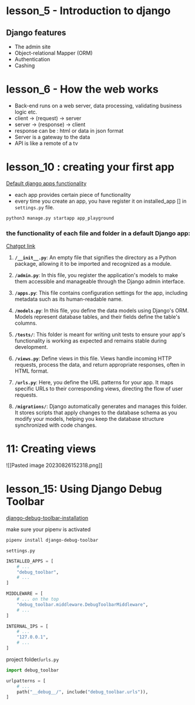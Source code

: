 # lesson_5 - Introduction to django
## Django features
- The admin site
- Object-relational Mapper (ORM)
- Authentication
- Cashing

# lesson_6 - How the web works
- Back-end runs on a web server, data processing, validating business logic etc.
- client -> (request) -> server
- server -> (response) -> client
- response can be : html or data in json format
- Server is a gateway to the data
- API is like a remote of a tv

# lesson_10 : creating your first app
[Default django apps functionality](https://chat.openai.com/c/8be53d2b-bf2b-4ae5-9825-322e4194e628)

- each app provides certain piece of functionality 
- every time you create an app, you have register it on installed_app [] in `settings.py` file.

```python
python3 manage.py startapp app_playground
```

### the functionality of each file and folder in a default Django app:
[Chatgpt link](https://chat.openai.com/c/2a5bce75-a56c-4233-bd00-7c3c44c094cb)

1. **`/__init__.py`**: An empty file that signifies the directory as a Python package, allowing it to be imported and recognized as a module.

2. **`/admin.py`**: In this file, you register the application's models to make them accessible and manageable through the Django admin interface.

3. **`/apps.py`**: This file contains configuration settings for the app, including metadata such as its human-readable name.

4. **`/models.py`**: In this file, you define the data models using Django's ORM. Models represent database tables, and their fields define the table's columns.

5. **`/tests/`**: This folder is meant for writing unit tests to ensure your app's functionality is working as expected and remains stable during development.

6. **`/views.py`**: Define views in this file. Views handle incoming HTTP requests, process the data, and return appropriate responses, often in HTML format.

7. **`/urls.py`**: Here, you define the URL patterns for your app. It maps specific URLs to their corresponding views, directing the flow of user requests.

8. **`/migrations/`**: Django automatically generates and manages this folder. It stores scripts that apply changes to the database schema as you modify your models, helping you keep the database structure synchronized with code changes.

# 11: Creating views

![[Pasted image 20230826152318.png]]

# lesson_15: Using Django Debug Toolbar 
[django-debug-toolbar-installation](https://django-debug-toolbar.readthedocs.io/en/latest/installation.html)

make sure your pipenv is activated
```bash
pipenv install django-debug-toolbar
```

`settings.py`
```python
INSTALLED_APPS = [
    # ...
    "debug_toolbar",
    # ...
]

MIDDLEWARE = [
    # ... on the top
    "debug_toolbar.middleware.DebugToolbarMiddleware",
    # ...
]

INTERNAL_IPS = [
    # ...
    "127.0.0.1",
    # ...
]
```

project folder/`urls.py`
```python
import debug_toolbar

urlpatterns = [
    # ...
    path("__debug__/", include("debug_toolbar.urls")),
]
```
